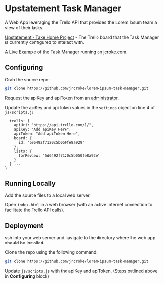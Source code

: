 # Upstatement Task Manager
A Web App leveraging the Trello API that provides the Lorem Ipsum team a view of their tasks.

[Upstatement - Take Home Project](https://trello.com/b/JoqP7X3L/upstatement-take-home-project) - The Trello board that the Task Manager is currently configured to interact with.

[A Live Example](https://www.jcroke.com/upstatement-task-manager/) of the Task Manager running on jcroke.com.


## Configuring

Grab the source repo:

```sh
git clone https://github.com/jrcroke/lorem-ipsum-task-manager.git
```

Request the apiKey and apiToken from an [administrator](jrcroke@gmail.com).

Update the apiKey and apiToken values in the `settings` object on line 4 of `js/scripts.js`

```const settings = {
  trello: {
    apiUri: "https://api.trello.com/1/",
    apiKey: "Add apiKey Here",
    apiToken: "Add apiToken Here",
    board: {
      id: "5d6492f7120c5b050fe8a929"
    },
    lists: {
      forReview: "5d6492f7120c5b050fe8a92e"
    }
  } ...
}
```

## Running Locally

Add the source files to a local web server.

Open `index.html` in a web browser (with an active internet connection to facilitate the Trello API calls).

## Deployment

ssh into your web server and navigate to the directory where the web app should be installed.

Clone the repo using the following command:

```sh
git clone https://github.com/jrcroke/lorem-ipsum-task-manager.git
```

Update `js/scripts.js` with the apiKey and apiToken. (Steps outlined above in **Configuring** block)
